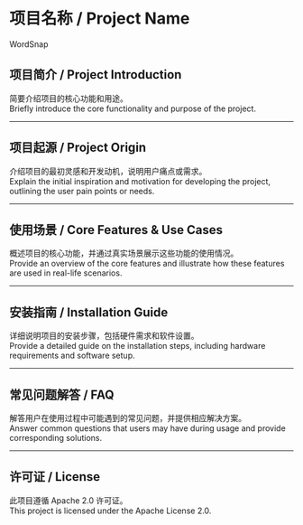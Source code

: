 # 项目名称 / Project Name

WordSnap

## 项目简介 / Project Introduction

简要介绍项目的核心功能和用途。  
Briefly introduce the core functionality and purpose of the project.

---

## 项目起源 / Project Origin

介绍项目的最初灵感和开发动机，说明用户痛点或需求。  
Explain the initial inspiration and motivation for developing the project, outlining the user pain points or needs.

---

## 使用场景 / Core Features & Use Cases

概述项目的核心功能，并通过真实场景展示这些功能的使用情况。  
Provide an overview of the core features and illustrate how these features are used in real-life scenarios.

---

## 安装指南 / Installation Guide

详细说明项目的安装步骤，包括硬件需求和软件设置。  
Provide a detailed guide on the installation steps, including hardware requirements and software setup.

---

## 常见问题解答 / FAQ

解答用户在使用过程中可能遇到的常见问题，并提供相应解决方案。  
Answer common questions that users may have during usage and provide corresponding solutions.

---

## 许可证 / License

此项目遵循 Apache 2.0 许可证。  
This project is licensed under the Apache License 2.0.
